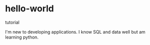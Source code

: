 # hello-world
tutorial

I'm new to developing applications. I know SQL and data well but am learning python. 
